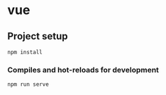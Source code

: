 # vue

## Project setup

```
npm install
```

### Compiles and hot-reloads for development

```
npm run serve
```
